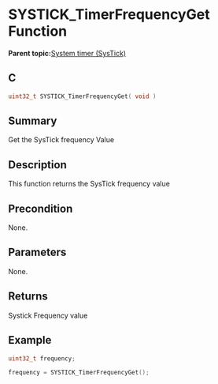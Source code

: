 # SYSTICK\_TimerFrequencyGet Function

**Parent topic:**[System timer \(SysTick\)](GUID-A4B9F359-3129-4377-B43E-71415C6B19F2.md)

## C

```c
uint32_t SYSTICK_TimerFrequencyGet( void )
```

## Summary

Get the SysTick frequency Value

## Description

This function returns the SysTick frequency value

## Precondition

None.

## Parameters

None.

## Returns

Systick Frequency value

## Example

```c
uint32_t frequency;

frequency = SYSTICK_TimerFrequencyGet();

```

